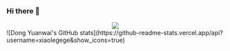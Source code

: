 ### Hi there 👋
<div align="center">
  <img  src="https://github-readme-streak-stats.herokuapp.com?user=xiaolegege&theme=onedark&date_format=M%20j%5B%2C%20Y%5D" />
</div>
![Dong Yuanwai's GitHub stats](https://github-readme-stats.vercel.app/api?username=xiaolegege&show_icons=true)
<!--
**xiaolegege/xiaolegege** is a ✨ _special_ ✨ repository because its `README.md` (this file) appears on your GitHub profile.

Here are some ideas to get you started:

- 🔭 I’m currently working on ...
- 🌱 I’m currently learning ...
- 👯 I’m looking to collaborate on ...
- 🤔 I’m looking for help with ...
- 💬 Ask me about ...
- 📫 How to reach me: ...
- 😄 Pronouns: ...
- ⚡ Fun fact: ...
-->
